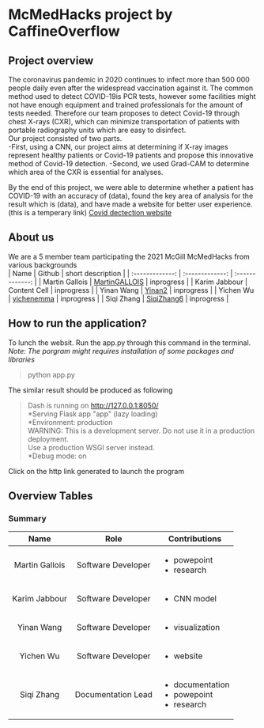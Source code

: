 # McMedHacks project by CaffineOverflow
## Project overview
The coronavirus pandemic in 2020 continues to infect more than 500 000 people daily even after the widespread vaccination against it. The common method used to detect COVID-19is PCR tests, however some facilities might not have enough equipment and trained professionals for the amount of tests needed. Therefore our team proposes to detect Covid-19 through chest X-rays (CXR), which can minimize transportation of patients with portable radiography units which are easy to disinfect. <br>
Our project consisted of two parts. <br>
-First, using a CNN, our project aims at determining if X-ray images represent healthy patients or Covid-19 patients and propose this innovative method of Covid-19 detection.
-Second, we used Grad-CAM to determine which area of the CXR is essential for analyses.<br>

By the end of this project, we were able to determine whether a patient has COVID-19 with an accuracy of (data), found the key area of analysis for the result which is (data), and have made a website for better user experience. (this is a temperary link) [Covid dectection website](https://colab.research.google.com/drive/1ynLocwqY2qQDmc8wiGLGZIG-zXGdPihy?usp=sharing&fbclid=IwAR3OSzlqmsstiniA3Nd_5DYmYwigAnuSTuZKZf449ZZNzB8cKn11cq3gxRM#scrollTo=rOp3m4ZMrLoG) <br>

## About us
We are a 5 member team participating the 2021 McGill McMedHacks from various backgrounds <br>
| Name  | Github | short description |
| :-------------: | :-------------: | :-------------: |
| Martin Gallois | [MartinGALLOIS](https://github.com/MartinGALLOIS?fbclid=IwAR1Bzrqgvs0D_Znk72tqHW4RRW3j--UQi03sEIBCpiXFVC6CceBPrBiy4MA)  | inprogress |
| Karim Jabbour | Content Cell  | inprogress |
| Yinan Wang | [Yinan2](https://github.com/Yinan2?fbclid=IwAR1D6W03oxjX3rh9HjmwYjgN5YICFlua5fgP0pWcjXMsl0qlQose8ZKxEa0)  | inprogress |
| Yichen Wu | [yichenemma](https://github.com/yichenemma)  | inprogress |
| Siqi Zhang | [SiqiZhang6](https://github.com/SiqiZhang6)  | inprogress |

## How to run the application?
To lunch the websit. Run the app.py through this command in the terminal. \
*_Note: The porgram might requires installation of some packages and libraries_*
> python app.py

The similar result should be produced as following

> Dash is running on http://127.0.0.1:8050/ \
> *Serving Flask app "app" (lazy loading)\
> *Environment: production\
> WARNING: This is a development server. Do not use it in a production deployment.\
> Use a production WSGI server instead.\
> *Debug mode: on

Click on the http link generated to launch the program
<br>

## Overview Tables
### Summary
| Name  | Role | Contributions |
| :-------------: | :-------------: | ------------- |
| Martin Gallois | Software Developer  | <ul><li>powepoint</li><li>research</li></ul> |
| Karim Jabbour | Software Developer  | <ul><li>CNN model</li></ul> |
| Yinan Wang | Software Developer  | <ul><li>visualization</li></ul> |
| Yichen Wu | Software Developer  | <ul><li>website</li></ul> |
| Siqi Zhang | Documentation Lead  | <ul><li>documentation</li><li>powepoint</li><li>research</li></ul>|
<br>
